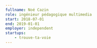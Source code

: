 ```yaml
---
fullname: Noé Cazin
role: ingénieur pédagogique multimedia
start: 2018-07-01
end: 2019-01-01
employer: independent
startups:
    - trouve-ta-voie
---
```


